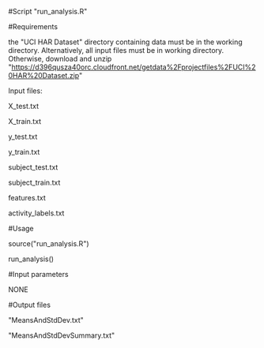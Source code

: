 #Script "run_analysis.R"


#Requirements

 the "UCI HAR Dataset" directory containing data must be in the working directory. Alternatively, all input files must be in working directory. Otherwise, download and unzip "https://d396qusza40orc.cloudfront.net/getdata%2Fprojectfiles%2FUCI%20HAR%20Dataset.zip"


 Input files:

 X_test.txt

 X_train.txt

 y_test.txt

 y_train.txt

 subject_test.txt

 subject_train.txt

 features.txt

 activity_labels.txt


#Usage

 source("run_analysis.R")

 run_analysis()


#Input parameters

 NONE

#Output files

 "MeansAndStdDev.txt"

 "MeansAndStdDevSummary.txt"
